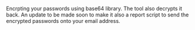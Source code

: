 Encrpting your passwords using base64 library. The tool also decrypts it back. An update to be made soon to make it also a report script to send the encrypted passwords onto your email address.
